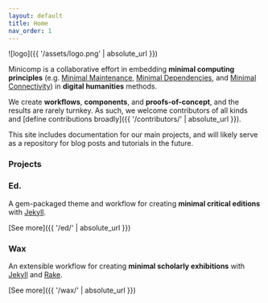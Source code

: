 ```yaml
---
layout: default
title: Home
nav_order: 1
---
```


![logo]({{ '/assets/logo.png' | absolute_url }})

Minicomp is a collaborative effort in embedding __minimal computing principles__ (e.g. [Minimal Maintenance](https://go-dh.github.io/mincomp/thoughts/2016/10/03/tldr/#minimal-maintenance), [Minimal Dependencies](https://go-dh.github.io/mincomp/thoughts/2016/10/03/tldr/#minimal-dependencies), and [Minimal Connectivity](https://go-dh.github.io/mincomp/thoughts/2016/10/03/tldr/#minimal-connectivity)) in __digital humanities__ methods.

We create __workflows__, __components__, and __proofs-of-concept__, and the results are rarely turnkey. As such, we welcome contributors of all kinds and [define contributions broadly]({{ '/contributors/' | absolute_url }}).

This site includes documentation for our main projects, and will likely serve as a repository for blog posts and tutorials in the future.

### Projects

### Ed.
A gem-packaged theme and workflow for creating __minimal critical editions__ with [Jekyll](https://jekyllrb.com/).

[See more]({{ '/ed/' | absolute_url }})

### Wax
An extensible workflow for creating __minimal scholarly exhibitions__ with [Jekyll](https://jekyllrb.com/) and [Rake](https://ruby.github.io/rake/).

[See more]({{ '/wax/' | absolute_url }})

